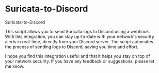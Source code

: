 # Suricata-to-Discord
Suricata-to-Discord

This script allows you to send Suricata logs to Discord using a webhook. With this integration, you can stay up-to-date with your network's security alerts in real-time, directly from your Discord server. The script automates the process of sending logs to Discord, saving you time and effort.

I hope you find this integration useful and that it helps you stay on top of your network security. If you have any feedback or suggestions, please let me know.
